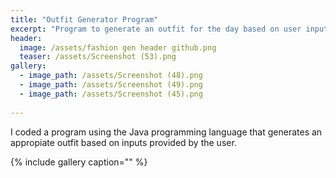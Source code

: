 ```yaml
---
title: "Outfit Generator Program"
excerpt: "Program to generate an outfit for the day based on user inputs and settings."
header:
  image: /assets/fashion gen header github.png
  teaser: /assets/Screenshot (53).png
gallery:
  - image_path: /assets/Screenshot (48).png
  - image_path: /assets/Screenshot (49).png
  - image_path: /assets/Screenshot (45).png
   
---
```


I coded a program using the Java programming language that generates an appropiate outfit based on inputs provided by the user.

{% include gallery caption="" %}
